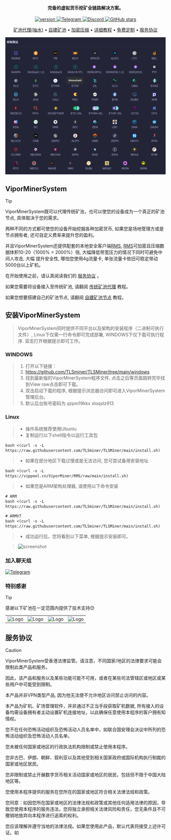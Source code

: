 
<h4 align="center">完备的虚拟货币挖矿全链路解决方案。</h4>

<p align="center">
    <a href="https://github.com/ViporMiner/VIPORMiner/releases">
        <img src="https://img.shields.io/github/v/tag/EvilGenius-dot/RustMinerSystem?label=version&color" alt="version">
    </a>
    <a href="https://t.me/rustkt" target="_blank">
        <img src="https://img.shields.io/badge/Telegram-2CA5E0?logo=telegram&logoColor=white" alt="Telegram" />
    </a>
    <a href="https://discord.gg/xpjRnv8wpX" target="_blank">
        <img src="https://img.shields.io/badge/Discord-5865F2?logo=discord&logoColor=white" alt="Discord" />
    </a>
    <a href="https://github.com/EvilGenius-dot/RustMinerSystem">
        <img src="https://img.shields.io/github/stars/EvilGenius-dot/RustMinerSystem.svg" alt="GitHub stars">
    </a>
</p>

<p align="center">
  <a href="https://www.vipor.top/chuan-tong-kuang-chi-dai-li/dai-li-chuan-tong-kuang-chi">矿池代理(抽水)</a> •
  <a href="https://www.vipor.top/cheng-wei-kuang-chi-jie-dian/cheng-wei-kuang-chi-jie-dian">自建矿池</a> •
  <a href="https://github.com/ViporMiner/RMS">加密压缩</a> •
  <a href="https://www.vipor.top/">详细教程</a> •
  <a href="https://www.vipor.top/guan-yu/lian-xi-wo-men">免费定制</a> •
  <a href="https://www.vipor.top/guan-yu/fu-wu-xie-yi">服务协议</a>
</p>

![screenshot](https://github.com/TLSminer/TLSMiner/blob/main/image/1.png)

## ViporMinerSystem

> [!TIP]
> ViporMinerSystem既可以代理传统矿池，也可以使您的设备成为一个真正的矿池节点, 具体取决于您的需求。
> 
> 两种不同的方式都可使您的设备开始挖掘各种加密货币,  如果您是场地管理方或是节点拥有者, 还可自定义费率来提升您的盈利。
> 
> 并且ViporMinerSystem还提供配套的本地安全客户端[RMS](https://github.com/TLSminer/RMS), [RMS](https://github.com/TLSminer/RMS)可加密且压缩数据体积10-20（1000% > 2000%）倍, 大幅降低带宽压力的情况下同时可避免中间人攻击, 大幅
提升安全性, 哪怕您使用4g流量卡, 单张流量卡依旧可稳定带动5000台以上矿机。
> 
> 在开始使用之前，请认真阅读我们的 [服务协议](https://www.vipor.top/guan-yu/fu-wu-xie-yi) 。
> 
> 如果您需要将设备接入至传统矿池, 请翻阅 [传统矿池代理](https://www.vipor.top/chuan-tong-kuang-chi-dai-li/dai-li-chuan-tong-kuang-chi) 教程。
> 
> 如果您想要搭建自己的矿池节点,  请翻阅 [自建矿池节点](https://www.vipor.top/cheng-wei-kuang-chi-jie-dian/cheng-wei-kuang-chi-jie-dian) 教程。



## 安装ViporMinerSystem

> ViporMinerSystem同时提供不同平台以及架构的安装程序（二进制可执行文件）, Linux下仅需一行命令即可完成部署, WINDOWS下仅下载可执行程序. 双击打开根据提示即可工作。

### WINDOWS

> 1. 打开以下链接：
> 2. https://github.com/TLSminer/TLSMiner/tree/main/windows
> 3. 找到最新版的ViporMinerSystem程序文件, 点击之后等页面跳转完毕找到View raw点击即可下载。
> 4. 双击启动下载的程序, 根据提示浏览器访问即可进入ViporMinerSystem管理后台。
>5. 默认后台账号密码为 qzpm19kkx xloqslz913

### Linux
> - 操作系统推荐使用Ubuntu
> - 复制运行以下shell指令以运行工具包

```
bash <(curl -s -L https://raw.githubusercontent.com/TLSminer/TLSMiner/main/install.sh) 
```

> - 如果在部分地区下载过慢或是无法访问, 您可尝试备用安装地址

```
bash <(curl -s -L https://vippool.cn/ViporMiner/RMS/raw/main/install.sh) 
```

> - 如果您是ARM架构处理器, 请使用以下命令安装

```
# ARM
bash <(curl -s -L https://raw.githubusercontent.com/TLSminer/TLSMiner/main/install.sh) 
```
```
# ARMV7
bash <(curl -s -L https://raw.githubusercontent.com/TLSminer/TLSMiner/main/install.sh) 
```

> - 成功运行后，您将看到以下菜单, 根据提示安装即可。

> ![screenshot](https://github.com/EvilGenius-dot/RustMinerSystem/raw/main/image/install.gif)

### 加入聊天组

<a href="https://t.me/ViproMinerSystem" target="_blank">
  <img src="https://img.shields.io/badge/Telegram-2CA5E0?logo=telegram&logoColor=white" alt="Telegram" />
</a>


### 特别感谢

> [!TIP] 
> 感谢以下矿池在一定范围内提供了技术支持😊

<table>
  <tr>
    <td align="center">
      <img src="https://github.com/EvilGenius-dot/RustMinerSystem/raw/main/image/icon-logo-blue.png" alt="Logo" width="100">
    </td>
    <td align="center">
      <img src="https://github.com/EvilGenius-dot/RustMinerSystem/raw/main/image/poolin.svg" alt="Logo" width="100">
    </td>
    <td align="center">
      <img src="https://github.com/EvilGenius-dot/RustMinerSystem/raw/main/image/hd_logo.png" alt="Logo" width="100">
    </td>
    <td align="center">
      <img src="https://github.com/EvilGenius-dot/RustMinerSystem/raw/main/image/antpool.png" alt="Logo" width="100">
    </td>
  </tr>
</table>

## 服务协议

> [!Caution]
> ViporMinerSystem受香港法律监管。请注意，不同国家/地区的法律要求可能会限制此类产品和服务。
> 
> 因此，该产品和服务以及某些功能可能不可用，或者在某些司法管辖区或地区或某些用户中可能受到限制。
> 
> 本产品并非VPN类型产品, 因为他无法使不允许地区访问禁止访问的内容。
> 
> 本产品为矿机、矿场管理软件，并非通过不正当手段获取矿机数据, 所有接入的设备均需设备拥有者主动设置矿机连接地址，以此确保任意使用本程序的客户拥有知情权。
> 
> 您不在任何恐怖活动组织及恐怖活动人员名单中，如联合国安理会决议中所列的恐怖活动组织及恐怖活动人员名单。
> 
> 您未被任何国家或地区的行政执法机构限制或禁止使用本程序。
> 
> 您非古巴、伊朗、朝鲜、叙利亚以及其他受到相关国家政府或国际机构执行制裁的国家或地区居民。
> 
> 您非限制或禁止开展数字货币相关活动国家或地区的居民，包括但不限于中国大陆地区等。
> 
> 您使用本程序提供的服务在您所在的国家或地区符合相关法律法规和政策。
> 
> 您同意：如因您所在国家或地区的法律法规和政策或其他任何适用法律的原因，导致您使用本程序的服务违法，您将独立承担相关法律风险和责任，您无条件且不可撤销地放弃向本程序进行追索的权利。
> 
> 您应该理解并遵守当地的法律法规。如果您使用此产品，默认代表将接受上述许可证。如
